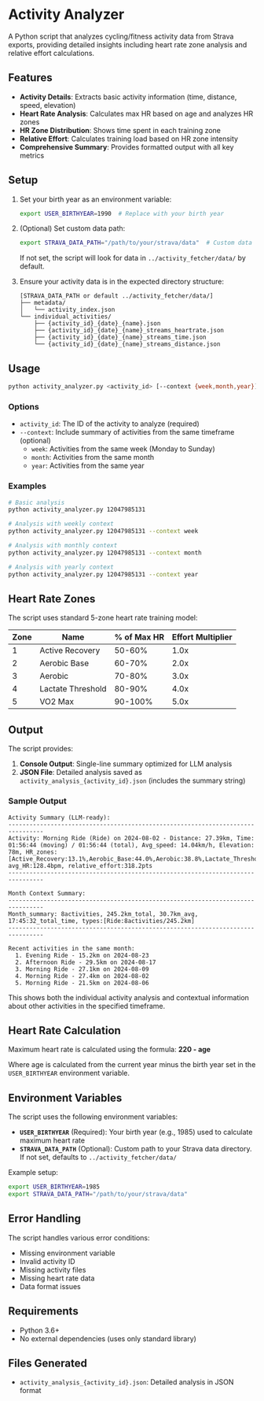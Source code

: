 # Activity Analyzer

A Python script that analyzes cycling/fitness activity data from Strava exports, providing detailed insights including heart rate zone analysis and relative effort calculations.

## Features

- **Activity Details**: Extracts basic activity information (time, distance, speed, elevation)
- **Heart Rate Analysis**: Calculates max HR based on age and analyzes HR zones
- **HR Zone Distribution**: Shows time spent in each training zone
- **Relative Effort**: Calculates training load based on HR zone intensity
- **Comprehensive Summary**: Provides formatted output with all key metrics

## Setup

1. Set your birth year as an environment variable:
   ```bash
   export USER_BIRTHYEAR=1990  # Replace with your birth year
   ```

2. (Optional) Set custom data path:
   ```bash
   export STRAVA_DATA_PATH="/path/to/your/strava/data"  # Custom data directory
   ```
   
   If not set, the script will look for data in `../activity_fetcher/data/` by default.

3. Ensure your activity data is in the expected directory structure:
   ```
   [STRAVA_DATA_PATH or default ../activity_fetcher/data/]
   ├── metadata/
   │   └── activity_index.json
   └── individual_activities/
       ├── {activity_id}_{date}_{name}.json
       ├── {activity_id}_{date}_{name}_streams_heartrate.json
       ├── {activity_id}_{date}_{name}_streams_time.json
       └── {activity_id}_{date}_{name}_streams_distance.json
   ```

## Usage

```bash
python activity_analyzer.py <activity_id> [--context {week,month,year}]
```

### Options

- `activity_id`: The ID of the activity to analyze (required)
- `--context`: Include summary of activities from the same timeframe (optional)
  - `week`: Activities from the same week (Monday to Sunday)
  - `month`: Activities from the same month
  - `year`: Activities from the same year

### Examples

```bash
# Basic analysis
python activity_analyzer.py 12047985131

# Analysis with weekly context
python activity_analyzer.py 12047985131 --context week

# Analysis with monthly context  
python activity_analyzer.py 12047985131 --context month

# Analysis with yearly context
python activity_analyzer.py 12047985131 --context year
```

## Heart Rate Zones

The script uses standard 5-zone heart rate training model:

| Zone | Name | % of Max HR | Effort Multiplier |
|------|------|-------------|-------------------|
| 1 | Active Recovery | 50-60% | 1.0x |
| 2 | Aerobic Base | 60-70% | 2.0x |
| 3 | Aerobic | 70-80% | 3.0x |
| 4 | Lactate Threshold | 80-90% | 4.0x |
| 5 | VO2 Max | 90-100% | 5.0x |

## Output

The script provides:

1. **Console Output**: Single-line summary optimized for LLM analysis
2. **JSON File**: Detailed analysis saved as `activity_analysis_{activity_id}.json` (includes the summary string)

### Sample Output

```
Activity Summary (LLM-ready):
--------------------------------------------------------------------------------
Activity: Morning Ride (Ride) on 2024-08-02 - Distance: 27.39km, Time: 01:56:44 (moving) / 01:56:44 (total), Avg_speed: 14.04km/h, Elevation: 78m, HR_zones:[Active_Recovery:13.1%,Aerobic_Base:44.0%,Aerobic:38.8%,Lactate_Threshold:4.1%], avg_HR:128.4bpm, relative_effort:318.2pts
--------------------------------------------------------------------------------

Month Context Summary:
--------------------------------------------------------------------------------
Month_summary: 8activities, 245.2km_total, 30.7km_avg, 17:45:32_total_time, types:[Ride:8activities/245.2km]
--------------------------------------------------------------------------------

Recent activities in the same month:
  1. Evening Ride - 15.2km on 2024-08-23
  2. Afternoon Ride - 29.5km on 2024-08-17
  3. Morning Ride - 27.1km on 2024-08-09
  4. Morning Ride - 27.4km on 2024-08-02
  5. Morning Ride - 21.5km on 2024-08-06
```

This shows both the individual activity analysis and contextual information about other activities in the specified timeframe.

## Heart Rate Calculation

Maximum heart rate is calculated using the formula: **220 - age**

Where age is calculated from the current year minus the birth year set in the `USER_BIRTHYEAR` environment variable.

## Environment Variables

The script uses the following environment variables:

- **`USER_BIRTHYEAR`** (Required): Your birth year (e.g., 1985) used to calculate maximum heart rate
- **`STRAVA_DATA_PATH`** (Optional): Custom path to your Strava data directory. If not set, defaults to `../activity_fetcher/data/`

Example setup:
```bash
export USER_BIRTHYEAR=1985
export STRAVA_DATA_PATH="/path/to/your/strava/data"
```

## Error Handling

The script handles various error conditions:

- Missing environment variable
- Invalid activity ID
- Missing activity files
- Missing heart rate data
- Data format issues

## Requirements

- Python 3.6+
- No external dependencies (uses only standard library)

## Files Generated

- `activity_analysis_{activity_id}.json`: Detailed analysis in JSON format
